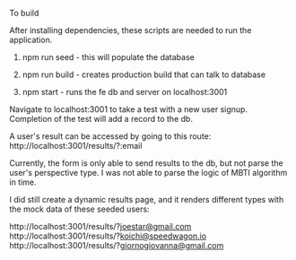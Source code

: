 
To build 

After installing dependencies, these scripts are needed to run the application.

1. npm run seed - this will populate the database

2. npm run build - creates production build that can talk to database

3. npm start - runs the fe db and server on localhost:3001  


Navigate to localhost:3001 to take a test with a new user signup.  Completion of the test will add a record to the db.

A user's result can be accessed by going to this route: http://localhost:3001/results/?:email

Currently, the form is only able to send results to the db, but not parse the user's perspective type.
I was not able to parse the logic of MBTI algorithm in time.

I did still create a dynamic results page, and it renders different types with the mock data of these seeded users:

http://localhost:3001/results/?joestar@gmail.com
http://localhost:3001/results/?koichi@speedwagon.io
http://localhost:3001/results/?giornogiovanna@gmail.com



